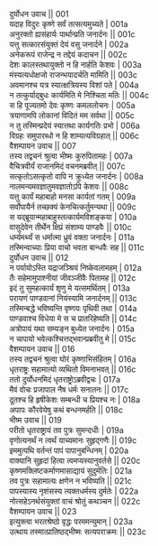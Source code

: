 दुर्योधन उवाच ||	001    
यदाह विदुरः कृष्णे सर्वं तत्सत्यमुच्यते |	001a  
अनुरक्तो ह्यसंहार्यः पार्थान्प्रति जनार्दनः ||	001c  
यत्तु सत्कारसंयुक्तं देयं वसु जनार्दने |	002a  
अनेकरूपं राजेन्द्र न तद्देयं कदाचन ||	002c  
देशः कालस्तथायुक्तो न हि नार्हति केशवः |	003a  
मंस्यत्यधोक्षजो राजन्भयादर्चति मामिति ||	003c  
अवमानश्च यत्र स्यात्क्षत्रियस्य विशां पते |	004a  
न तत्कुर्याद्बुधः कार्यमिति मे निश्चिता मतिः ||	004c  
स हि पूज्यतमो देवः कृष्णः कमललोचनः |	005a  
त्रयाणामपि लोकानां विदितं मम सर्वथा ||	005c  
न तु तस्मिन्प्रदेयं स्यात्तथा कार्यगतिः प्रभो |	006a  
विग्रहः समुपारब्धो न हि शाम्यत्यविग्रहात् ||	006c  
वैशम्पायन उवाच ||	007    
तस्य तद्वचनं श्रुत्वा भीष्मः कुरुपितामहः |	007a  
वैचित्रवीर्यं राजानमिदं वचनमब्रवीत् ||	007c  
सत्कृतोऽसत्कृतो वापि न क्रुध्येत जनार्दनः |	008a  
नालमन्यमवज्ञातुमवज्ञातोऽपि केशवः ||	008c  
यत्तु कार्यं महाबाहो मनसा कार्यतां गतम् |	009a  
सर्वोपायैर्न तच्छक्यं केनचित्कर्तुमन्यथा ||	009c  
स यद्ब्रूयान्महाबाहुस्तत्कार्यमविशङ्कया |	010a  
वासुदेवेन तीर्थेन क्षिप्रं संशाम्य पाण्डवैः ||	010c  
धर्म्यमर्थ्यं स धर्मात्मा ध्रुवं वक्ता जनार्दनः |	011a  
तस्मिन्वाच्याः प्रिया वाचो भवता बान्धवैः सह ||	011c  
दुर्योधन उवाच ||	012    
न पर्यायोऽस्ति यद्राजञ्श्रियं निष्केवलामहम् |	012a  
तैः सहेमामुपाश्नीयां जीवञ्जीवैः पितामह ||	012c  
इदं तु सुमहत्कार्यं शृणु मे यत्समर्थितम् |	013a  
परायणं पाण्डवानां नियंस्यामि जनार्दनम् ||	013c  
तस्मिन्बद्धे भविष्यन्ति वृष्णयः पृथिवी तथा |	014a  
पाण्डवाश्च विधेया मे स च प्रातरिहेष्यति ||	014c  
अत्रोपायं यथा सम्यङ्न बुध्येत जनार्दनः |	015a  
न चापायो भवेत्कश्चित्तद्भवान्प्रब्रवीतु मे ||	015c  
वैशम्पायन उवाच || 	016    
तस्य तद्वचनं श्रुत्वा घोरं कृष्णाभिसंहितम् |	016a  
धृतराष्ट्रः सहामात्यो व्यथितो विमनाभवत् ||	016c  
ततो दुर्योधनमिदं धृतराष्ट्रोऽब्रवीद्वचः |	017a  
मैवं वोचः प्रजापाल नैष धर्मः सनातनः ||	017c  
दूतश्च हि हृषीकेशः सम्बन्धी च प्रियश्च नः |	018a  
अपापः कौरवेयेषु कथं बन्धनमर्हति ||	018c  
भीष्म उवाच ||	019    
परीतो धृतराष्ट्रायं तव पुत्रः सुमन्दधीः |	019a  
वृणोत्यनर्थं न त्वर्थं याच्यमानः सुहृद्गणैः ||	019c  
इममुत्पथि वर्तन्तं पापं पापानुबन्धिनम् |	020a  
वाक्यानि सुहृदां हित्वा त्वमप्यस्यानुवर्तसे ||	020c  
कृष्णमक्लिष्टकर्माणमासाद्यायं सुदुर्मतिः |	021a  
तव पुत्रः सहामात्यः क्षणेन न भविष्यति ||	021c  
पापस्यास्य नृशंसस्य त्यक्तधर्मस्य दुर्मतेः |	022a  
नोत्सहेऽनर्थसंयुक्तां वाचं श्रोतुं कथञ्चन ||	022c  
वैशम्पायन उवाच ||	023    
इत्युक्त्वा भरतश्रेष्ठो वृद्धः परममन्युमान् |	023a  
उत्थाय तस्मात्प्रातिष्ठद्भीष्मः सत्यपराक्रमः ||	023c  

